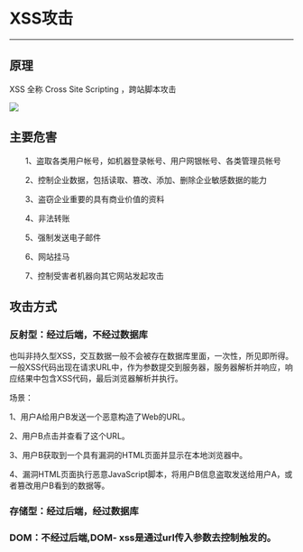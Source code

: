 # XSS攻击

---

## 原理

XSS 全称 Cross Site Scripting ，跨站脚本攻击

![](../Images/1.png)


## 主要危害

　　1、盗取各类用户帐号，如机器登录帐号、用户网银帐号、各类管理员帐号

　　2、控制企业数据，包括读取、篡改、添加、删除企业敏感数据的能力

　　3、盗窃企业重要的具有商业价值的资料

　　4、非法转账

　　5、强制发送电子邮件

　　6、网站挂马

　　7、控制受害者机器向其它网站发起攻击

## 攻击方式

### 反射型：经过后端，不经过数据库

也叫非持久型XSS，交互数据一般不会被存在数据库里面，一次性，所见即所得。一般XSS代码出现在请求URL中，作为参数提交到服务器，服务器解析并响应，响应结果中包含XSS代码，最后浏览器解析并执行。

场景：

1、用户A给用户B发送一个恶意构造了Web的URL。

2、用户B点击并查看了这个URL。

3、用户B获取到一个具有漏洞的HTML页面并显示在本地浏览器中。

4、漏洞HTML页面执行恶意JavaScript脚本，将用户B信息盗取发送给用户A，或者篡改用户B看到的数据等。


### 存储型：经过后端，经过数据库



### DOM：不经过后端,DOM- xss是通过url传入参数去控制触发的。